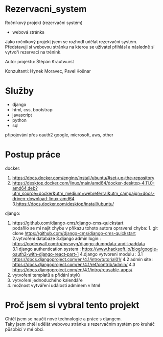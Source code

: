 # Rezervacni_system
 Ročníkový projekt (rezervační systém)
 
 - webová stránka
 
 Jako ročníkový projekt jsem se rozhodl udělat rezervační systém.\
 Představuji si webovou stránku na kterou se uživatel přihlásí a následně si vytvoří rezervaci na trénink.
 
 Autor projektu: Štěpán Krautwurst 
 
 Konzultanti: Hynek Moravec, Pavel Košnar
 
# Služby
- django
- html, css, bootstrap
- javascript
- python
- sql

připojování přes oauth2 google, microsoft, aws, other

# Postup práce
docker:
1. https://docs.docker.com/engine/install/ubuntu/#set-up-the-repository
2. https://desktop.docker.com/linux/main/amd64/docker-desktop-4.11.0-amd64.deb?utm_source=docker&utm_medium=webreferral&utm_campaign=docs-driven-download-linux-amd64
3.https://docs.docker.com/desktop/install/ubuntu/

django: 
1. https://github.com/django-cms/django-cms-quickstart \
podařilo se mi najít chybu v příkazu tohoto autora
opravená chyba: 1. git clone https://github.com/django-cms/django-cms-quickstart
2.vytvoření databáze
3.django admin login : https://coderwall.com/p/mvsoyg/django-dumpdata-and-loaddata \
3.1 django authentication system : https://www.hacksoft.io/blog/google-oauth2-with-django-react-part-1
4.django vytvoreni modulu : 3.1 https://docs.djangoproject.com/en/4.1/intro/tutorial01/
4.2 admin site : https://docs.djangoproject.com/en/4.1/ref/contrib/admin/
4.3 https://docs.djangoproject.com/en/4.1/intro/reusable-apps/
5. vytvoření templatů a přidání stylů
6. vytvoření jednoduchého kalendáře
7. možnost vytváření událostí adminem v html

# Proč jsem si vybral tento projekt
Chtěl jsem se naučit nové technologie a práce s djangem.\
Taky jsem chtěl udělát webovou stránku s rezervačním systém pro kruháč působící v mé obci.


